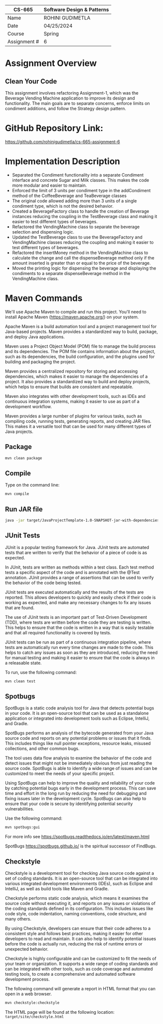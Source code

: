 | CS-665       | Software Design & Patterns |
| ------------ |----------------------------|
| Name         | ROHINI GUDIMETLA           |
| Date         | 04/25/2024                 |
| Course       | Spring                     |
| Assignment # | 6                          |

# Assignment Overview

## Clean Your Code
This assignment involves refactoring Assignment-1, which was the Beverage Vending Machine application to improve its design and functionality.
The main goals are to separate concerns, enforce limits on condiment additions, and follow the Strategy design pattern.

# GitHub Repository Link:
https://github.com/rohinigudimetla/cs-665-assignment-6

# Implementation Description 
- Separated the Condiment functionality into a separate Condiment interface and concrete Sugar and Milk classes. This makes the code more modular and easier to maintain.
- Enforced the limit of 3 units per condiment type in the addCondiment method of the CoffeeBeverage and TeaBeverage classes
- The original code allowed adding more than 3 units of a single condiment type, which is not the desired behavior.
- Created a BeverageFactory class to handle the creation of Beverage instances reducing the coupling in the TestBeverage class and making it easier to test different types of beverages.
- Refactored the VendingMachine class to separate the beverage selection and dispensing logic.
- Updated the TestBeverage class to use the BeverageFactory and VendingMachine classes reducing the coupling and making it easier to test different types of beverages.
- Refactored the insertMoney method in the VendingMachine class to calculate the change and call the dispenseBeverage method only if the amount inserted is greater than or equal to the price of the beverage.
- Moved the printing logic for dispensing the beverage and displaying the condiments to a separate dispenseBeverage method in the VendingMachine class.

# Maven Commands

We'll use Apache Maven to compile and run this project. You'll need to install Apache Maven (https://maven.apache.org/) on your system.

Apache Maven is a build automation tool and a project management tool for Java-based projects. Maven provides a standardized way to build, package, and deploy Java applications.

Maven uses a Project Object Model (POM) file to manage the build process and its dependencies. The POM file contains information about the project, such as its dependencies, the build configuration, and the plugins used for building and packaging the project.

Maven provides a centralized repository for storing and accessing dependencies, which makes it easier to manage the dependencies of a project. It also provides a standardized way to build and deploy projects, which helps to ensure that builds are consistent and repeatable.

Maven also integrates with other development tools, such as IDEs and continuous integration systems, making it easier to use as part of a development workflow.

Maven provides a large number of plugins for various tasks, such as compiling code, running tests, generating reports, and creating JAR files. This makes it a versatile tool that can be used for many different types of Java projects.

## Package

```bash
mvn clean package
```

## Compile

Type on the command line:

```bash
mvn compile
```

## Run JAR file

```bash
java -jar target/JavaProjectTemplate-1.0-SNAPSHOT-jar-with-dependencies.jar
```

## JUnit Tests

JUnit is a popular testing framework for Java. JUnit tests are automated tests that are written to verify that the behavior of a piece of code is as expected.

In JUnit, tests are written as methods within a test class. Each test method tests a specific aspect of the code and is annotated with the @Test annotation. JUnit provides a range of assertions that can be used to verify the behavior of the code being tested.

JUnit tests are executed automatically and the results of the tests are reported. This allows developers to quickly and easily check if their code is working as expected, and make any necessary changes to fix any issues that are found.

The use of JUnit tests is an important part of Test-Driven Development (TDD), where tests are written before the code they are testing is written. This helps to ensure that the code is written in a way that is easily testable and that all required functionality is covered by tests.

JUnit tests can be run as part of a continuous integration pipeline, where tests are automatically run every time changes are made to the code. This helps to catch any issues as soon as they are introduced, reducing the need for manual testing and making it easier to ensure that the code is always in a releasable state.

To run, use the following command:

```bash
mvn clean test
```

## Spotbugs

SpotBugs is a static code analysis tool for Java that detects potential bugs in your code. It is an open-source tool that can be used as a standalone application or integrated into development tools such as Eclipse, IntelliJ, and Gradle.

SpotBugs performs an analysis of the bytecode generated from your Java source code and reports on any potential problems or issues that it finds. This includes things like null pointer exceptions, resource leaks, misused collections, and other common bugs.

The tool uses data flow analysis to examine the behavior of the code and detect issues that might not be immediately obvious from just reading the source code. SpotBugs is able to identify a wide range of issues and can be customized to meet the needs of your specific project.

Using SpotBugs can help to improve the quality and reliability of your code by catching potential bugs early in the development process. This can save time and effort in the long run by reducing the need for debugging and fixing issues later in the development cycle. SpotBugs can also help to ensure that your code is secure by identifying potential security vulnerabilities.

Use the following command:

```bash
mvn spotbugs:gui
```

For more info see
https://spotbugs.readthedocs.io/en/latest/maven.html

SpotBugs https://spotbugs.github.io/ is the spiritual successor of FindBugs.

## Checkstyle

Checkstyle is a development tool for checking Java source code against a set of coding standards. It is an open-source tool that can be integrated into various integrated development environments (IDEs), such as Eclipse and IntelliJ, as well as build tools like Maven and Gradle.

Checkstyle performs static code analysis, which means it examines the source code without executing it, and reports on any issues or violations of the coding standards defined in its configuration. This includes issues like code style, code indentation, naming conventions, code structure, and many others.

By using Checkstyle, developers can ensure that their code adheres to a consistent style and follows best practices, making it easier for other developers to read and maintain. It can also help to identify potential issues before the code is actually run, reducing the risk of runtime errors or unexpected behavior.

Checkstyle is highly configurable and can be customized to fit the needs of your team or organization. It supports a wide range of coding standards and can be integrated with other tools, such as code coverage and automated testing tools, to create a comprehensive and automated software development process.

The following command will generate a report in HTML format that you can open in a web browser.

```bash
mvn checkstyle:checkstyle
```

The HTML page will be found at the following location:
`target/site/checkstyle.html`
